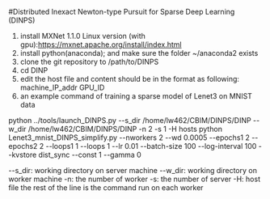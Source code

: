#Distributed Inexact Newton-type Pursuit for Sparse Deep Learning (DINPS)
1. install MXNet 1.1.0 Linux version (with gpu):https://mxnet.apache.org/install/index.html
2. install python(anaconda); and make sure the folder ~/anaconda2 exists
3. clone the git repository to /path/to/DINPS
4. cd DINP
5. edit the host file and content should be in the format as following: 
	machine_IP_addr GPU_ID
6. an example command of training a sparse model of Lenet3 on MNIST data

python ../tools/launch_DINPS.py --s_dir  /home/lw462/CBIM/DINPS/DINP  --w_dir /home/lw462/CBIM/DINPS/DINP -n 2 -s 1 -H hosts python Lenet3_mnist_DINPS_simplify.py --nworkers 2 --wd 0.0005 --epochs1 2 --epochs2 2 --loops1 1  --loops 1 --lr 0.01 --batch-size 100 --log-interval 100 --kvstore dist_sync --const 1 --gamma 0

--s_dir: working directory on server machine
--w_dir: working directory on worker machine
-n: the number of worker
-s: the number of server
-H: host file
the rest of the line is the command run on each worker

